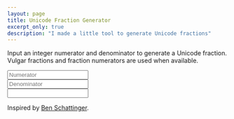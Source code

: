 ```yaml
---
layout: page
title: Unicode Fraction Generator
excerpt_only: true
description: "I made a little tool to generate Unicode fractions"
---
```


Input an integer numerator and denominator to generate a Unicode fraction. Vulgar fractions and fraction numerators are used when available.

<div class="card">
    <div class="card-body">
        <form>
            <div class="row">
                <div id="numerator-container" class="col">
                    <input type="text" id="numerator" name="text" placeholder="Numerator" oninput="updateFract()" class="form-control" required />
                </div>
                <div id="denominator-container" class="col">
                    <input type="text" id="denominator" name="text" placeholder="Denominator" oninput="updateFract()" class="form-control" required />
                </div>
                <div id="result-container" class="form-group copyable col">
                    <input type="text" id="result" name="text" class="form-control" readonly />
                </div>
            </div>
        </form>
    </div>
</div>

<script>
    function isInteger(num) { return parseInt(num) == num }
    function superscript(num) {
        const superscriptDigits = ['⁰', '¹', '²', '³', '⁴', '⁵', '⁶', '⁷', '⁸', '⁹'];
        return String(num).split('').map(digit => superscriptDigits[parseInt(digit)]).join('')
    }
    function subscript(num) {
        const subscriptDigits = ['₀', '₁', '₂', '₃', '₄', '₅', '₆', '₇', '₈', '₉'];
        return String(num).split('').map(digit => subscriptDigits[parseInt(digit)]).join('')
    }
    function updateFract() {
        const numerator = document.getElementById("numerator").value;
        const denominator = document.getElementById("denominator").value;

        const resultElement = document.getElementById('result');
        const copyButton = document.querySelector('.copyable button');
        if (isInteger(numerator) && isInteger(denominator)) {
            if (numerator == 0 && denominator == 3) { result = "↉"; }
            else if (numerator == 1 && denominator == 2) { result = "½"; }
            else if (numerator == 1 && denominator == 3) { result = "⅓"; }
            else if (numerator == 2 && denominator == 3) { result = "⅔"; }
            else if (numerator == 1 && denominator == 4) { result = "¼"; }
            else if (numerator == 3 && denominator == 4) { result = "¾"; }
            else if (numerator == 1 && denominator == 5) { result = "⅕"; }
            else if (numerator == 2 && denominator == 5) { result = "⅖"; }
            else if (numerator == 3 && denominator == 5) { result = "⅗"; }
            else if (numerator == 4 && denominator == 5) { result = "⅘"; }
            else if (numerator == 1 && denominator == 6) { result = "⅙"; }
            else if (numerator == 5 && denominator == 6) { result = "⅚"; }
            else if (numerator == 1 && denominator == 7) { result = "⅐"; }
            else if (numerator == 1 && denominator == 8) { result = "⅛"; }
            else if (numerator == 3 && denominator == 8) { result = "⅜"; }
            else if (numerator == 5 && denominator == 8) { result = "⅝"; }
            else if (numerator == 7 && denominator == 8) { result = "⅞"; }
            else if (numerator == 1 && denominator == 9) { result = "⅑"; }
            else if (numerator == 1 && denominator == 10) { result = "⅒"; }
            else {
                if (numerator == 1) { result = "⅟"; }
                else { result = `${superscript(numerator)}⁄`; }
                result = `${result}${subscript(denominator)}`;
            }

            resultElement.value = result;
            copyButton.disabled = false;
        } else {
            resultElement.value = "";
            copyButton.disabled = true;
        }
    }

    document.addEventListener("DOMContentLoaded", function() {
        updateFract();
    });
</script>

Inspired by [Ben Schattinger](https://lights0123.com/fractions/).
